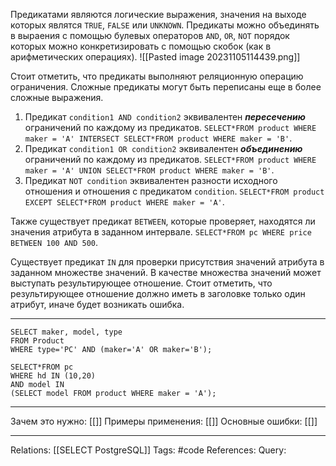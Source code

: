 Предикатами являются логические выражения, значения на выходе которых являтся `TRUE`, `FALSE` или `UNKNOWN`. Предикаты можно объединять в выраения с помощью булевых операторов `AND`, `OR`, `NOT` порядок которых можно конкретизировать с помощью скобок (как в арифметических операциях). 
![[Pasted image 20231105114439.png]]

Стоит отметить, что предикаты выполняют реляционную операцию ограничения. Сложные предикаты могут быть переписаны еще в более сложные выражения. 
1. Предикат `condition1 AND condition2` эквивалентен ***пересечению*** ограничений по каждому из предикатов. `SELECT*FROM product WHERE maker = 'A' INTERSECT SELECT*FROM product WHERE maker = 'B'`. 
2. Предикат `condition1 OR condition2` эквивалентен ***объединению*** ограничений по каждому из предикатов. `SELECT*FROM product WHERE maker = 'A' UNION SELECT*FROM product WHERE maker = 'B'`. 
3. Предикат `NOT condition` эквивалентен разности исходного отношения и отношения с предикатом `condition`. `SELECT*FROM product EXCEPT SELECT*FROM product WHERE maker = 'A'`. 

Также существует предикат `BETWEEN`, которые проверяет, находятся ли значения атрибута в заданном интервале. `SELECT*FROM pc WHERE price BETWEEN 100 AND 500`. 

Существует предикат `IN` для проверки присутствия значений атрибута в заданном множестве значений. В качестве множества значений может выступать результирующее отношение. Стоит отметить, что результирующее отношение должно иметь в заголовке только один атрибут, иначе будет возникать ошибка. 

___
```
SELECT maker, model, type
FROM Product 
WHERE type='PC' AND (maker='A' OR maker='B');

SELECT*FROM pc 
WHERE hd IN (10,20) 
AND model IN 
(SELECT model FROM product WHERE maker = 'A');

```
___
Зачем это нужно: [[]] 
Примеры применения: [[]] 
Основные ошибки: [[]]
___
Relations: [[SELECT PostgreSQL]] 
Tags: #code
References: 
Query: 